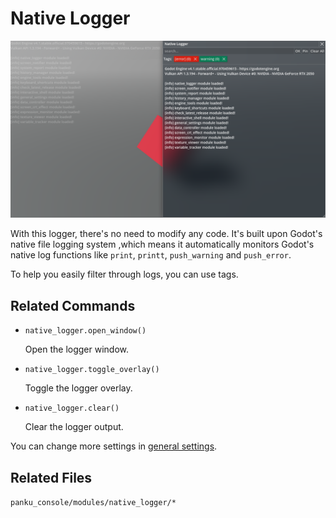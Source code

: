 # Native Logger

![Native Logger](./assets/logger.png)

With this logger, there's no need to modify any code. It's built upon Godot's native file logging system ,which means it automatically monitors Godot's native log functions like `print`, `printt`, `push_warning` and `push_error`.

To help you easily filter through logs, you can use tags.

## Related Commands

- `native_logger.open_window()`

    Open the logger window.

- `native_logger.toggle_overlay()`

    Toggle the logger overlay.

- `native_logger.clear()`

    Clear the logger output.

You can change more settings in [general settings](./general_settings.md).

## Related Files

`panku_console/modules/native_logger/*`